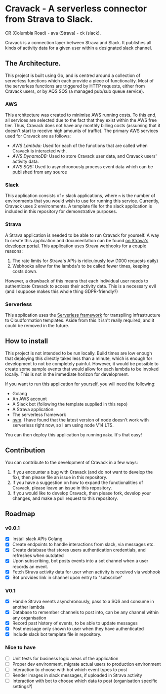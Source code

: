 # Cravack - A serverless connector from Strava to Slack.
CR (Columbia Road) - ava (Strava) - ck (slack).

Cravack is a connection layer between Strava and Slack. It publishes all kinds of activity data for a given user within a designated slack channel.

## The Architecture.
This project is built using Go, and is centred around a collection of serverless functions which each provide a piece of functionality. Most of the serverless functions are triggered by HTTP requests, either from Cravack users, or by AQS SQS (a managed pub/sub queue service).

### AWS
This architecture was created to minimise AWS running costs. To this end, all services are selected due to the fact that they exist within the AWS free tier. Thus, Cravack does not have any monthly billing costs (assuming that it doesn't start to receive high amounts of traffic). The primary AWS services used for Cravack are as follows:
- *AWS Lambda:* Used for each of the functions that are called when Cravack is interacted with.
- *AWS DynamoDB:* Used to store Cravack user data, and Cravack users' activity data.
- *AWS SQS:* Used to asynchronously process event data which can be published from any source

### Slack
This application consists of `n` slack applications, where `n` is the number of environments that you would wish to use for running this service. Currently, Cravack uses 2 environments.
A template file for the slack application is included in this repository for demonstrative purposes.

### Strava
A Strava application is needed to be able to run Cravack for yourself. A way to create this application and documentation can be found [on Strava's developer portal](https://developers.strava.com).
This application uses Strava webhooks for a couple reasons:
1. The rate limits for Strava's APIs is ridiculously low (1000 requests daily)
2. Webhooks allow for the lambda's to be called fewer times, keeping costs down.

However, a drawback of this means that each individual user needs to authenticate Cravack to access their activity data. This is a necessary evil (and I suppose makes this whole thing GDPR-friendly?)

### Serverless
This application uses the [Serverless framework](https://github.com/serverless/serverless) for transpiling infrastructure to Cloudformation templates. Aside from this it isn't really required, and it could be removed in the future.

## How to install
This project is not intended to be run locally. Build times are low enough that deploying this directly takes less than a minute, which is enough for development to not be completely painful. However, it would be possible to create some sample events that would allow for each lambda to be invoked locally. This is not in the immediate horizon for development.

If you want to run this application for yourself, you will need the following:
- Golang
- An AWS account
- A Slack bot (following the template supplied in this repo)
- A Strava application
- The serverless framework
- [nvm](https://github.com/nvm-sh/nvm). I have found that the latest version of node doesn't work with serverless right now, so I am using node V14 LTS.

You can then deploy this application by running `make`. It's that easy!

## Contribution
You can contribute to the development of Cravack in a few ways:
1. If you encounter a bug with Cravack (and do not want to develop the fix), then please file an issue in this repository.
2. If you have a suggestion on how to expand the functionalities of Cravack, please leave an issue in this repository.
3. If you would like to develop Cravack, then please fork, develop your changes, and make a pull request to this repository.

## Roadmap
### v0.0.1
- [x] Install slack APIs Golang
- [x] Create endpoints to handle interactions from slack, via messages etc.
- [x] Create database that stores users authentication credentials, and refreshes when outdated
- [x] Upon subscribing, bot posts events into a set channel when a user records an event.
- [x] Fetch Strava activity data for user when activity is received via webhook
- [x] Bot provides link in channel upon entry to "subscribe"

### V0.1
- [x] Handle Strava events asynchronously, pass to a SQS and consume in another lambda
- [x] Database to remember channels to post into, can be any channel within any organisation
- [x] Record past history of events, to be able to update messages
- [x] Post message only shown to user when they have authenticated
- [x] Include slack bot template file in repository.

### Nice to have
- [ ] Unit tests for business logic areas of the application
- [ ] Proper dev environment, migrate actual users to production environment
- [ ] Interaction to choose with bot which event types to post
- [ ] Render images in slack messages, if uploaded in Strava activity
- [ ] Interaction with bot to choose which data to post (organisation specific settings?)
